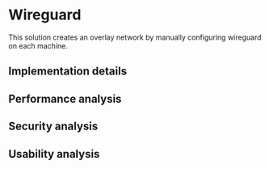 # Wireguard

This solution creates an overlay network by manually configuring wireguard on each machine.

## Implementation details

## Performance analysis

## Security analysis

## Usability analysis
